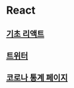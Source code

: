 # React
## [기초 리액트](https://www.youtube.com/watch?v=y4Pd3M1ZIXk&list=PLB7CpjPWqHOuf62H44TMkMIsqfkIzcEcX)
## [트위터](https://www.youtube.com/watch?v=rJjaqSTzOxI)
## [코로나 통계 페이지](https://www.youtube.com/watch?v=DtLhiMxgsm0)
